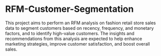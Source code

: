 # RFM-Customer-Segmentation
This project aims to perform an RFM analysis on fashion retail store sales data to segment customers based on recency, frequency, and monetary factors, and to identify high-value customers. The insights and recommendations from this analysis are expected to help enhance marketing strategies, improve customer satisfaction, and boost overall sales.
